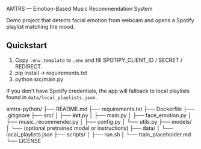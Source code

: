 AMTRS — Emotion-Based Music Recommendation System

Demo project that detects facial emotion from webcam and opens a Spotify playlist matching the mood.

## Quickstart
1. Copy `.env.template` to `.env` and fill SPOTIPY_CLIENT_ID / SECRET / REDIRECT.
2. pip install -r requirements.txt
3. python src/main.py

If you don't have Spotify credentials, the app will fallback to local playlists found in `data/local_playlists.json`.


amtrs-python/
├── README.md
├── requirements.txt
├── Dockerfile
├── .gitignore
├── src/
│   ├── __init__.py
│   ├── main.py
│   ├── face_emotion.py
│   ├── music_recommender.py
│   ├── config.py
│   └── utils.py
├── models/
│   └── (optional pretrained model or instructions)
├── data/
│   └── local_playlists.json
├── scripts/
│   ├── run.sh
│   └── train_placeholder.md
└── LICENSE
